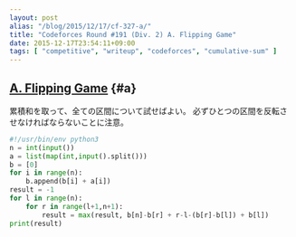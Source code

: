 ```yaml
---
layout: post
alias: "/blog/2015/12/17/cf-327-a/"
title: "Codeforces Round #191 (Div. 2) A. Flipping Game"
date: 2015-12-17T23:54:11+09:00
tags: [ "competitive", "writeup", "codeforces", "cumulative-sum" ]
---
```


## [A. Flipping Game](http://codeforces.com/contest/327/problem/A) {#a}

累積和を取って、全ての区間について試せばよい。
必ずひとつの区間を反転させなければならないことに注意。

``` python
#!/usr/bin/env python3
n = int(input())
a = list(map(int,input().split()))
b = [0]
for i in range(n):
    b.append(b[i] + a[i])
result = -1
for l in range(n):
    for r in range(l+1,n+1):
        result = max(result, b[n]-b[r] + r-l-(b[r]-b[l]) + b[l])
print(result)
```
